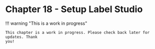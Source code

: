 # Chapter 18 - Setup Label Studio

!!! warning "This is a work in progress"

    This chapter is a work in progress. Please check back later for updates. Thank
    you!

